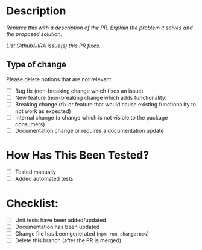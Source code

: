 # Description

_Replace this with a description of the PR. Explain the problem it solves and the proposed solution._

_List Github/JIRA issue(s) this PR fixes._

## Type of change

Please delete options that are not relevant.

- [ ] Bug fix (non-breaking change which fixes an issue)
- [ ] New feature (non-breaking change which adds functionality)
- [ ] Breaking change (fix or feature that would cause existing functionality to not work as expected)
- [ ] Internal change (a change which is not visible to the package consumers)
- [ ] Documentation change or requires a documentation update

# How Has This Been Tested?

- [ ] Tested manually
- [ ] Added automated tests

# Checklist:

- [ ] Unit tests have been added/updated
- [ ] Documentation has been updated
- [ ] Change file has been generated (`npm run change:new`)
- [ ] Delete this branch (after the PR is merged)
